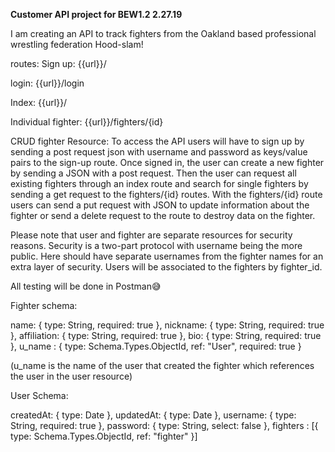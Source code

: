 **Customer API project for BEW1.2 2.27.19**

I am creating an API to track fighters from the Oakland based professional wrestling federation Hood-slam!

routes:
Sign up:
{{url}}/

login:
{{url}}/login

Index:
{{url}}/

Individual fighter:
{{url}}/fighters/{id}


CRUD fighter Resource:
To access the API users will have to sign up by sending a post request json with username and password as keys/value pairs to the sign-up route. Once signed in, the user can create a new fighter by sending a JSON with a post request. Then the user can request all existing fighters through an index route and search for single fighters by sending a get request to the fighters/{id} routes. With the fighters/{id} route users can send a put request with JSON to update information about the fighter or send a delete request to the route to destroy data on the fighter.

Please note that user and fighter are separate resources for security reasons. Security is a two-part protocol with username being the more public. Here should have separate usernames from the fighter names for an extra layer of security. Users will be associated to the fighters by fighter_id.

All testing will be done in Postman😅

Fighter schema:

  name: { type: String, required: true },
  nickname: { type: String, required: true },
  affiliation: { type: String, required: true },
  bio: { type: String, required: true },
  u_name : { type: Schema.Types.ObjectId, ref: "User", required: true }

(u_name is the name of the user that created the fighter which references the user in the user resource)

User Schema:

createdAt: { type: Date },
updatedAt: { type: Date },
username: { type: String, required: true },
password: { type: String, select: false },
fighters : [{ type: Schema.Types.ObjectId, ref: "fighter" }]
